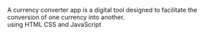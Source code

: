 A currency converter app is a digital tool designed to facilitate the conversion of one currency into another.<br>
using HTML CSS and JavaScript<br>
<h4><a href=" https://sarada-garlapati.github.io/currency-converter/>🔗Project link </a></h4>
Made By sarada Garlapati Garlapati ^_^
